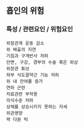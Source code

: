 ## 흡인의 위험



### 특성 / 관련요인 / 위험요인

>   

    위장관계 운동 감소
    위 배출의 지연
    기침과 구개반사 저하
    안면, 구강, 경부의 수술 혹은 외상
    위장관 튜브
    하부 식도괄약근 기능 저하
    위 내 잔여물 증가
    연하 곤란
    치료관련 부작용
    의식수준 저하
    상체를 상승시키지 못하는 자세
    위관영양
    꽉 다문 턱
